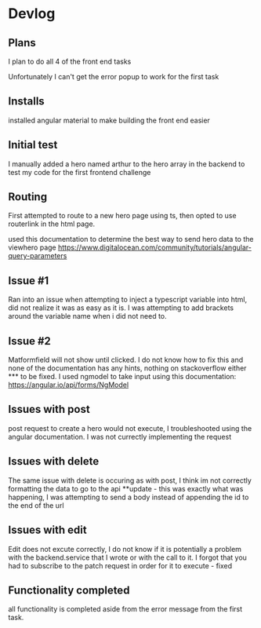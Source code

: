 # Devlog

## Plans

I plan to do all 4 of the front end tasks

Unfortunately I can't get the error popup to work for the first task

## Installs
installed angular material to make building the front end easier

## Initial test
I manually added a hero named arthur to the hero array in the backend to test my code for the first frontend challenge

## Routing
First attempted to route to a new hero page using ts, then opted to use routerlink in the html page.

used this documentation to determine the best way to send hero data to the viewhero page https://www.digitalocean.com/community/tutorials/angular-query-parameters

## Issue #1
Ran into an issue when attempting to inject a typescript variable into html, did not realize it was as easy as it is. I was attempting to add brackets around the variable name when i did not need to.

## Issue #2
Matformfield will not show until clicked. I do not know how to fix this and none of the documentation has any hints, nothing on stackoverflow either *** to be fixed. I used ngmodel to take input using this documentation: https://angular.io/api/forms/NgModel

## Issues with post
post request to create a hero would not execute, I troubleshooted using the angular documentation. I was not currectly implementing the request

## Issues with delete
The same issue with delete is occuring as with post, I think im not correctly formatting the data to go to the api
**update - this was exactly what was happening, I was attempting to send a body instead of appending the id to the end of the url

## Issues with edit
Edit does not excute correctly, I do not know if it is potentially a problem with the backend.service that I wrote or with the call to it. I forgot that you had to subscribe to the patch request in order for it to execute - fixed

## Functionality completed
all functionality is completed aside from the error message from the first task. 

